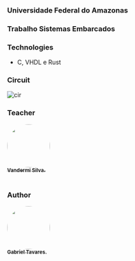 ### Universidade Federal do Amazonas
### Trabalho Sistemas Embarcados

### Technologies
- C, VHDL e Rust

### Circuit
![cir](https://user-images.githubusercontent.com/82974806/136642775-5f337010-a01f-4170-82f9-be685092b180.png)

### Teacher

<div>
  <a href="https://github.com/vandermi">
  <img style="border-radius: 50%;" src="https://github.com/vandermi.png" width="100px;" alt=""/>
  <br />
  <sub><b>Vandermi Silva.</b></sub></a>
</div>

<br/>

### Author

<div>
  <a href="https://github.com/gabrieltav">
  <img style="border-radius: 50%;" src="https://github.com/gabrieltav.png" width="100px;" alt=""/>
  <br />
  <sub><b>Gabriel Tavares.</b></sub></a>
</div>
